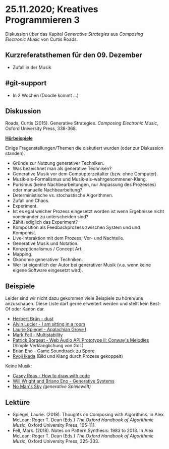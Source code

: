 # 25.11.2020; Kreatives Programmieren 3

Diskussion über das Kapitel *Generative Strategies* aus *Composing Electronic Music* von Curtis Roads.

## Kurzreferatsthemen für den 09. Dezember

* Zufall in der Musik

## #git-support

* In 2 Wochen (Doodle kommt ...)

## Diskussion

Roads, Curtis (2015). Generative Strategies. *Composing Electronic Music*, Oxford University Press, 338-368.

**[Hörbeispiele](https://global.oup.com/us/companion.websites/9780195373240/ch11/)**

Einige Fragenstellungen/Themen die diskutiert wurden (oder zur Diskussion standen).

* Gründe zur Nutzung generativer Techniken.
* Was bezeichnet man als generative Techniken?
* Generative Musik vor dem Compupterzeitalter (bzw. ohne Computer).
* Musik-als-Formalismus und Musik-als-wahrgenommener-Klang.
* Purismus (keine Nachbearbeitungen, nur Anpassung des Prozesses) oder manuelle Nachbearbeitung?
* Deterministische vs. stochastische Algorithmen.
* Zufall und Chaos.
* Experiment.
* Ist es egal welcher Prozess eingesetzt worden ist wenn Ergebnisse nicht voneinander zu unterscheiden sind?
* Zählt lediglich das Experiment?
* Komposition als Feedbackprozess zwischen System und und Komponist.
* Live-Interaktion mit dem Prozess; Vor- und Nachteile.
* Generative Musik und Notation.
* Konzeptionalismus / Concept Art.
* Mapping.
* Ökonomie generativer Techniken.
* Wer ist eigentlich der Autor bei generativer Musik (v.a. wenn keine eigene Software eingesetzt wird).


## Beispiele

Leider sind wir nicht dazu gekommen viele Beispiele zu hören/uns anzuschauen. Diese Liste darf gerne erweitert werden und stellt kein Best-Of oder Kanon dar.

* [Herbert Brün - dust](https://www.youtube.com/watch?v=4JZRBZF2scI)
* [Alvin Lucier - I am sitting in a room](https://www.youtube.com/watch?v=fAxHlLK3Oyk)
* [Laurie Spiegel - Apalachian Grove I](https://www.youtube.com/watch?v=TFaUAAj0ubg)
* [Mark Fell - Multistability](https://www.youtube.com/watch?v=PHIGHpWKcw0)
* [Patrick Borgeat - Web Audio API Prototype II: Conway's Melodies](http://www.cappel-nord.de/webaudio/conways-melodies/) (Simple Verklanglichung von GoL)
* [Brian Eno - Game Soundtrack zu Spore](https://www.youtube.com/watch?v=Wk9At6aeLjQ)
* [Ryoji Ikeda](https://www.youtube.com/watch?v=tr4T3DPwTsQ) (Bild und Klang durch Prozess gekoppelt)

Keine Musik:

* [Casey Reas - How to draw with code](https://www.youtube.com/watch?v=_8DMEHxOLQE)
* [Will Wright and Briano Eno - Generative Systems](https://www.youtube.com/watch?v=UqzVSvqXJYg)
* [No Man's Sky](https://www.nomanssky.com) *(generative Spielewelt)*

## Lektüre

* Spiegel, Laurie. (2018). Thoughts on Composing with Algorithms. In Alex McLean; Roger T. Dean (Eds.) *The Oxford Handbook of Algorithmic Music*, Oxford University Press, 105-111.
* Fell, Mark. (2018). Notes on Pattern Synthesis: 1983 to 2013. In Alex McLean; Roger T. Dean (Eds.) *The Oxford Handbook of Algorithmic Music*, Oxford University Press, 325-333.